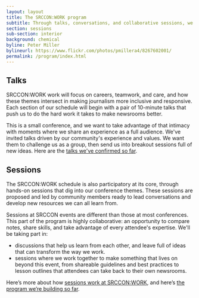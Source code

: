 ```yaml
---
layout: layout
title: The SRCCON:WORK program
subtitle: Through talks, conversations, and collaborative sessions, we'll take on ideas that can transform our newsrooms.
section: sessions
sub-section: interior
background: chemical
byline: Peter Miller
bylineurl: https://www.flickr.com/photos/pmillera4/8267602001/
permalink: /program/index.html
---
```


## Talks

SRCCON:WORK work will focus on careers, teamwork, and care, and how these themes intersect in making journalism more inclusive and responsive. Each section of our schedule will begin with a pair of 10-minute talks that push us to do the hard work it takes to make newsrooms better.

This is a small conference, and we want to take advantage of that intimacy with moments where we share an experience as a full audience. We've invited talks driven by our community's experience and values. We want them to challenge us as a group, then send us into breakout sessions full of new ideas. Here are the [talks we've confirmed so far](/talks).

## Sessions

The SRCCON:WORK schedule is also participatory at its core, through hands-on sessions that dig into our conference themes. These sessions are proposed and led by community members ready to lead conversations and develop new resources we can all learn from. 

Sessions at SRCCON events are different than those at most conferences. This part of the program is highly collaborative: an opportunity to compare notes, share skills, and take advantage of every attendee's expertise. We'll be taking part in:

- discussions that help us learn from each other, and leave full of ideas that can transform the way we work.
- sessions where we work together to make something that lives on beyond this event, from shareable guidelines and best practices to lesson outlines that attendees can take back to their own newsrooms.

Here’s more about how [sessions work at SRCCON:WORK](/sessions/about), and here’s [the program we’re building so far](/sessions).